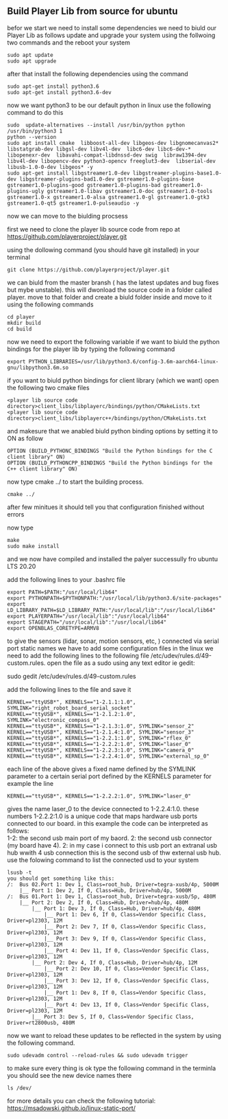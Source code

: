 ## Build Player Lib from source for ubuntu
befor we start we need to install some dependencies we need to biuld our Player Lib as follows
update and upgrade your system using the follwoing two commands and the reboot your system
```console
sudo apt update
sudo apt upgrade
```
after that install the following dependencies using the command 
```console
sudo apt-get install python3.6
sudo apt-get install python3.6-dev
```

now we want python3 to be our default python in linux use the following command to do this
```console
sudo  update-alternatives --install /usr/bin/python python /usr/bin/python3 1
python --version
sudo apt install cmake  libboost-all-dev libgeos-dev libgnomecanvas2*   libstatgrab-dev libgsl-dev libv4l-dev  libc6-dev libc6-dev-* libopenexr-dev  libavahi-compat-libdnssd-dev swig  libraw1394-dev libv4l-dev libopencv-dev python3-opencv freeglut3-dev  libserial-dev libusb-1.0-0-dev libgeos* -y 
sudo apt-get install libgstreamer1.0-dev libgstreamer-plugins-base1.0-dev libgstreamer-plugins-bad1.0-dev gstreamer1.0-plugins-base gstreamer1.0-plugins-good gstreamer1.0-plugins-bad gstreamer1.0-plugins-ugly gstreamer1.0-libav gstreamer1.0-doc gstreamer1.0-tools gstreamer1.0-x gstreamer1.0-alsa gstreamer1.0-gl gstreamer1.0-gtk3 gstreamer1.0-qt5 gstreamer1.0-pulseaudio -y
```
now we can move to the biulding procsess

first we need to clone the player lib source code from repo at https://github.com/playerproject/player.git

using the dollowing command (you should have git installed) in your terminal
```console
git clone https://github.com/playerproject/player.git  
```
we can biuld from the master bransh ( has the latest updates and bug fixes but mybe unstable).
this will dwonload the source code in a folder called player. 
move to that folder and  create a biuld folder inside  and move to it using the following commands
```console
cd player
mkdir build
cd build
```
now we need to export the following variable if we want to biuld the python bindings for the player lib by typing the following command
```console
export PYTHON_LIBRARIES=/usr/lib/python3.6/config-3.6m-aarch64-linux-gnu/libpython3.6m.so
```
if you want to biuld python bindings for client library (which we want) open the following two cmake files  
```console
<player lib source code directory>client_libs/libplayerc/bindings/python/CMakeLists.txt
<player lib source code directory>client_libs/libplayerc++/bindings/python/CMakeLists.txt
```
and makesure that we anabled biuld python binding options by setting it to ON as follow
```console
OPTION (BUILD_PYTHONC_BINDINGS "Build the Python bindings for the C client library" ON)
OPTION (BUILD_PYTHONCPP_BINDINGS "Build the Python bindings for the C++ client library" ON)
```
now type  cmake ../ to start the building process. 
```console
cmake ../
```
after few minitues it should tell you that configuration finished without errors

now type 
```console
make
sudo make install
```
and we now have compiled and installed the palyer successully fro ubuntu LTS 20.20

add the following lines to your .bashrc file 
```console
export PATH=$PATH:"/usr/local/lib64"
export PYTHONPATH=$PYTHONPATH:"/usr/local/lib/python3.6/site-packages"
export LD_LIBRARY_PATH=$LD_LIBRARY_PATH:"/usr/local/lib":"/usr/local/lib64"
export PLAYERPATH="/usr/local/lib":"/usr/local/lib64"
export STAGEPATH="/usr/local/lib":"/usr/local/lib64"
export OPENBLAS_CORETYPE=ARMV8
```

to give the sensors (lidar, sonar, motion sensors, etc, ) connected via serial port static names we have to add some configuration files in the linux
we need to add the following lines to the following file /etc/udev/rules.d/49-custom.rules. open the file as a sudo using any text editor ie  gedit:

sudo gedit  /etc/udev/rules.d/49-custom.rules

add the following lines to the file and save it 
```console
KERNEL=="ttyUSB*", KERNELS=="1-2.1.1:1.0", SYMLINK="right_robot_board_serial_socket"
KERNEL=="ttyUSB*", KERNELS=="1-2.1.2:1.0", SYMLINK="electronic_compass_0"
KERNEL=="ttyUSB*", KERNELS=="1-2.1.3:1.0", SYMLINK="sensor_2"
KERNEL=="ttyUSB*", KERNELS=="1-2.1.4:1.0", SYMLINK="sensor_3"
KERNEL=="ttyUSB*", KERNELS=="1-2.2.1:1.0", SYMLINK="rflex_0"
KERNEL=="ttyUSB*", KERNELS=="1-2.2.2:1.0", SYMLINK="laser_0"
KERNEL=="ttyUSB*", KERNELS=="1-2.2.3:1.0", SYMLINK="camera_0"
KERNEL=="ttyUSB*", KERNELS=="1-2.2.4:1.0", SYMLINK="external_sp_0"
```
each line of the above gives a fixed name defined by the SYMLINK parameter to a certain serial port defined by the KERNELS parameter 
for example the line 
```console
KERNEL=="ttyUSB*", KERNELS=="1-2.2.2:1.0", SYMLINK="laser_0"
```
gives the name laser_0 to the device connected to 1-2.2.4:1.0. 
these numbers 1-2.2.2:1.0 is a unique code that maps hardware usb ports connected to our board. 
in this example the code can be interpreted as follows:  
1-2: the second usb main port of my baord. 
2: the second usb connector (my board have 4).
2: in my case i connect to this usb port an extranal usb hub wwith 4 usb connection this is the second usb of thw external usb hub.
use the folowing command to list the connected usd to your system
```console
lsusb -t
you should get something like this:
/:  Bus 02.Port 1: Dev 1, Class=root_hub, Driver=tegra-xusb/4p, 5000M
    |__ Port 1: Dev 2, If 0, Class=Hub, Driver=hub/4p, 5000M
/:  Bus 01.Port 1: Dev 1, Class=root_hub, Driver=tegra-xusb/5p, 480M
    |__ Port 2: Dev 2, If 0, Class=Hub, Driver=hub/4p, 480M
        |__ Port 1: Dev 3, If 0, Class=Hub, Driver=hub/4p, 480M
            |__ Port 1: Dev 6, If 0, Class=Vendor Specific Class, Driver=pl2303, 12M
            |__ Port 2: Dev 7, If 0, Class=Vendor Specific Class, Driver=pl2303, 12M
            |__ Port 3: Dev 9, If 0, Class=Vendor Specific Class, Driver=pl2303, 12M
            |__ Port 4: Dev 11, If 0, Class=Vendor Specific Class, Driver=pl2303, 12M
        |__ Port 2: Dev 4, If 0, Class=Hub, Driver=hub/4p, 12M
            |__ Port 2: Dev 10, If 0, Class=Vendor Specific Class, Driver=pl2303, 12M
            |__ Port 3: Dev 12, If 0, Class=Vendor Specific Class, Driver=pl2303, 12M
            |__ Port 1: Dev 8, If 0, Class=Vendor Specific Class, Driver=pl2303, 12M
            |__ Port 4: Dev 13, If 0, Class=Vendor Specific Class, Driver=pl2303, 12M
        |__ Port 3: Dev 5, If 0, Class=Vendor Specific Class, Driver=rt2800usb, 480M
```
now we want to reload these updates to be reflected in the system by using the following command.
```console
sudo udevadm control --reload-rules && sudo udevadm trigger
```
to make sure every thing is ok type the following command in the terminla you should see the new device names  there 
```console
ls /dev/
```
for more details you can check the following tutorial:
https://msadowski.github.io/linux-static-port/
